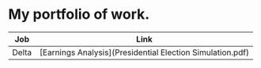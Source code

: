 # My portfolio of work. 

| Job | Link | 
|:-:|:------:|
|Delta|[Earnings Analysis](Presidential Election Simulation.pdf)|
